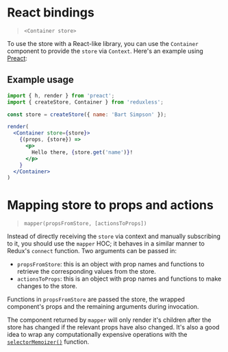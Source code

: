 # React bindings
> `<Container store>`

To use the store with a React-like library, you can use the `Container` component to provide the `store` via `Context`.
Here's an example using [Preact](https://preactjs.com/):


## Example usage

```jsx
import { h, render } from 'preact';
import { createStore, Container } from 'reduxless';

const store = createStore({ name: 'Bart Simpson' });

render(
  <Container store={store}>
    {(props, {store}) =>
      <p>
        Hello there, {store.get('name')}!
      </p>
    }
  </Container>
)
```

# Mapping store to props and actions
> `mapper(propsFromStore, [actionsToProps])`

Instead of directly receiving the `store` via context and manually subscribing to it, you should use the `mapper` HOC; it behaves in a similar manner to Redux's `connect` function. Two arguments can be passed in: 
 - `propsFromStore`: this is an object with prop names and functions to retrieve the corresponding values from the store.
 - `actionsToProps`: this is an object with prop names and functions to make changes to the store.


Functions in `propsFromStore` are passed the store, the wrapped component's props and the remaining arguments during invocation.
 
The component returned by `mapper` will only render it's children after the store has changed if the relevant props have also changed. It's also a good idea to wrap any computationally expensive operations with the [`selectorMemoizer()`](https://dhassaine.github.io/reduxless/selector-memoizer.md) function.

